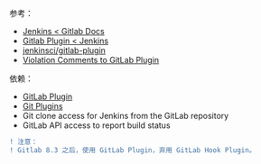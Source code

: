 参考：  

- [Jenkins < Gitlab Docs](https://docs.gitlab.com/ee/integration/jenkins.html)
- [Gitlab Plugin < Jenkins](https://wiki.jenkins.io/display/JENKINS/GitLab+Plugin)
- [jenkinsci/gitlab-plugin](https://github.com/jenkinsci/gitlab-plugin)
- [Violation Comments to GitLab Plugin](https://wiki.jenkins.io/display/JENKINS/Violation+Comments+to+GitLab+Plugin)

依赖：  

- [GitLab Plugin](https://wiki.jenkins.io/display/JENKINS/GitLab+Plugin)
- [Git Plugins](https://wiki.jenkins.io/display/JENKINS/Git+Plugin)
- Git clone access for Jenkins from the GitLab repository
- GitLab API access to report build status

```diff
! 注意：
! Gitlab 8.3 之后，使用 GitLab Plugin，弃用 GitLab Hook Plugin。  
```

